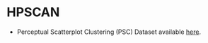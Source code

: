 # HPSCAN
- Perceptual Scatterplot Clustering (PSC) Dataset available [here](https://huggingface.co/datasets/kopetri/PSC).

